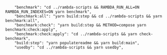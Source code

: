 		"benchmark": "cd ../rambda-scripts && RAMBDA_RUN_ALL=ON RAMBDA_RUN_INDEXES=ON yarn benchmark",
		"benchmark:all": "yarn build:step && cd ../rambda-scripts && yarn benchmark:all",
		"benchmark:check": "yarn build:step && METHOD=compose yarn benchmark:check:apply",
		"benchmark:check:apply": "cd ../rambda-scripts && yarn check-benchmark",
		"build:step": "yarn populatereadme && yarn build:main",
		"usedby": "cd ../rambda-scripts && yarn usedby",
